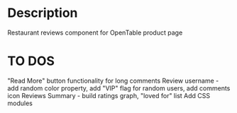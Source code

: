 # Description
Restaurant reviews component for OpenTable product page

# TO DOS
  "Read More" button functionality for long comments
  Review username - add random color property, add "VIP" flag for random users, add comments icon
  Reviews Summary - build ratings graph, "loved for" list
  Add CSS modules